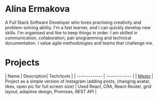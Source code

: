 # Alina Ermakova

A Full Stack Software Developer who loves practising creativity and problem-solving ability. I'm a fast learner, and I can quickly develop new skills. I'm organised and like to keep things in order. I am skilled in communication, collaboration, pair programming and technical documentation. I value agile methodologies and teams that challenge me.

# Projects

| Name | Description| Tech/tools |
| ------------- | ------------- |
| [Mesto](https://alalinaermakova.github.io/mesto-react-auth/) | Project as a simple version of Instagram (adding posts, changing avatar, likes, open pic for full screen size)  | Used React, CRA, React-Router, grid layout, adaptive design, Promises, REST API |
